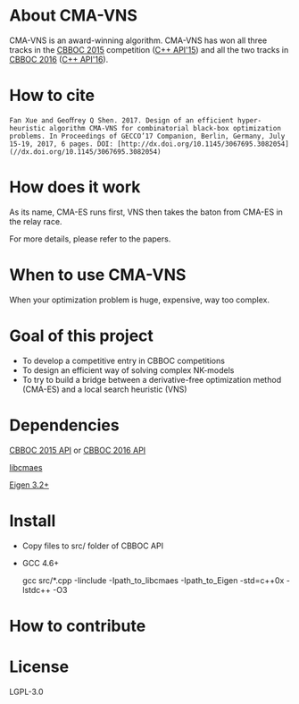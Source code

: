 # About CMA-VNS

CMA-VNS is an award-winning algorithm. CMA-VNS has won all three tracks in the [CBBOC 2015](//web.mst.edu/~tauritzd/CBBOC/GECCO2015/) competition ([C++ API'15](//github.com/cbboc/cpp/tree/CBBOC-2015)) and all the two tracks in [CBBOC 2016](//web.mst.edu/~tauritzd/CBBOC/GECCO2016/) ([C++ API'16](//github.com/cbboc/cpp/tree/master)).

# How to cite

    Fan Xue and Geoﬀrey Q Shen. 2017. Design of an efficient hyper-heuristic algorithm CMA-VNS for combinatorial black-box optimization problems. In Proceedings of GECCO’17 Companion, Berlin, Germany, July 15-19, 2017, 6 pages. DOI: [http://dx.doi.org/10.1145/3067695.3082054](//dx.doi.org/10.1145/3067695.3082054)
  
# How does it work

As its name, CMA-ES runs first, VNS then takes the baton from CMA-ES in the relay race.

For more details, please refer to the papers.

# When to use CMA-VNS

When your optimization problem is huge, expensive, way too complex.

# Goal of this project

* To develop a competitive entry in CBBOC competitions
* To design an efficient way of solving complex NK-models
* To try to build a bridge between a derivative-free optimization method (CMA-ES) and a local search heuristic (VNS)

# Dependencies

[CBBOC 2015 API](//github.com/cbboc/cpp/tree/CBBOC-2015) or [CBBOC 2016 API](//github.com/cbboc/cpp)

[libcmaes](//github.com/beniz/libcmaes)

[Eigen 3.2+](//eigen.tuxfamily.org)

# Install

* Copy files to src/ folder of CBBOC API
* GCC 4.6+ 

    gcc src/*.cpp -Iinclude -Ipath_to_libcmaes -Ipath_to_Eigen -std=c++0x -lstdc++ -O3

# How to contribute

# License

LGPL-3.0


 
